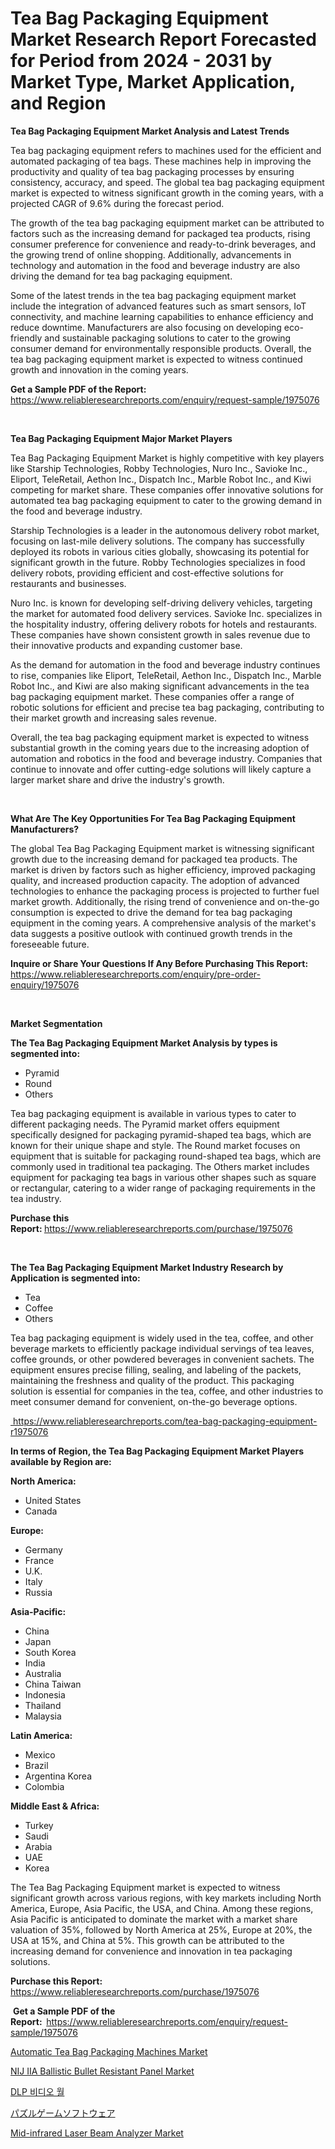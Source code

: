 <p><h1>Tea Bag Packaging Equipment Market Research Report Forecasted for Period from 2024 -  2031 by Market Type, Market Application, and Region</h1></p><p><strong>Tea Bag Packaging Equipment Market Analysis and Latest Trends</strong></p>
<p><p>Tea bag packaging equipment refers to machines used for the efficient and automated packaging of tea bags. These machines help in improving the productivity and quality of tea bag packaging processes by ensuring consistency, accuracy, and speed. The global tea bag packaging equipment market is expected to witness significant growth in the coming years, with a projected CAGR of 9.6% during the forecast period.</p><p>The growth of the tea bag packaging equipment market can be attributed to factors such as the increasing demand for packaged tea products, rising consumer preference for convenience and ready-to-drink beverages, and the growing trend of online shopping. Additionally, advancements in technology and automation in the food and beverage industry are also driving the demand for tea bag packaging equipment.</p><p>Some of the latest trends in the tea bag packaging equipment market include the integration of advanced features such as smart sensors, IoT connectivity, and machine learning capabilities to enhance efficiency and reduce downtime. Manufacturers are also focusing on developing eco-friendly and sustainable packaging solutions to cater to the growing consumer demand for environmentally responsible products. Overall, the tea bag packaging equipment market is expected to witness continued growth and innovation in the coming years.</p></p>
<p><strong>Get a Sample PDF of the Report:&nbsp;</strong> <a href="https://www.reliableresearchreports.com/enquiry/request-sample/1975076">https://www.reliableresearchreports.com/enquiry/request-sample/1975076</a></p>
<p>&nbsp;</p>
<p><strong>Tea Bag Packaging Equipment Major Market Players</strong></p>
<p><p>Tea Bag Packaging Equipment Market is highly competitive with key players like Starship Technologies, Robby Technologies, Nuro Inc., Savioke Inc., Eliport, TeleRetail, Aethon Inc., Dispatch Inc., Marble Robot Inc., and Kiwi competing for market share. These companies offer innovative solutions for automated tea bag packaging equipment to cater to the growing demand in the food and beverage industry.</p><p>Starship Technologies is a leader in the autonomous delivery robot market, focusing on last-mile delivery solutions. The company has successfully deployed its robots in various cities globally, showcasing its potential for significant growth in the future. Robby Technologies specializes in food delivery robots, providing efficient and cost-effective solutions for restaurants and businesses.</p><p>Nuro Inc. is known for developing self-driving delivery vehicles, targeting the market for automated food delivery services. Savioke Inc. specializes in the hospitality industry, offering delivery robots for hotels and restaurants. These companies have shown consistent growth in sales revenue due to their innovative products and expanding customer base.</p><p>As the demand for automation in the food and beverage industry continues to rise, companies like Eliport, TeleRetail, Aethon Inc., Dispatch Inc., Marble Robot Inc., and Kiwi are also making significant advancements in the tea bag packaging equipment market. These companies offer a range of robotic solutions for efficient and precise tea bag packaging, contributing to their market growth and increasing sales revenue.</p><p>Overall, the tea bag packaging equipment market is expected to witness substantial growth in the coming years due to the increasing adoption of automation and robotics in the food and beverage industry. Companies that continue to innovate and offer cutting-edge solutions will likely capture a larger market share and drive the industry's growth.</p></p>
<p>&nbsp;</p>
<p><strong>What Are The Key Opportunities For Tea Bag Packaging Equipment Manufacturers?</strong></p>
<p><p>The global Tea Bag Packaging Equipment market is witnessing significant growth due to the increasing demand for packaged tea products. The market is driven by factors such as higher efficiency, improved packaging quality, and increased production capacity. The adoption of advanced technologies to enhance the packaging process is projected to further fuel market growth. Additionally, the rising trend of convenience and on-the-go consumption is expected to drive the demand for tea bag packaging equipment in the coming years. A comprehensive analysis of the market's data suggests a positive outlook with continued growth trends in the foreseeable future.</p></p>
<p><strong>Inquire or Share Your Questions If Any Before Purchasing This Report:</strong> <a href="https://www.reliableresearchreports.com/enquiry/pre-order-enquiry/1975076">https://www.reliableresearchreports.com/enquiry/pre-order-enquiry/1975076</a></p>
<p>&nbsp;</p>
<p><strong>Market Segmentation</strong></p>
<p><strong>The Tea Bag Packaging Equipment Market Analysis by types is segmented into:</strong></p>
<p><ul><li>Pyramid</li><li>Round</li><li>Others</li></ul></p>
<p><p>Tea bag packaging equipment is available in various types to cater to different packaging needs. The Pyramid market offers equipment specifically designed for packaging pyramid-shaped tea bags, which are known for their unique shape and style. The Round market focuses on equipment that is suitable for packaging round-shaped tea bags, which are commonly used in traditional tea packaging. The Others market includes equipment for packaging tea bags in various other shapes such as square or rectangular, catering to a wider range of packaging requirements in the tea industry.</p></p>
<p><strong>Purchase this Report:&nbsp;</strong><a href="https://www.reliableresearchreports.com/purchase/1975076">https://www.reliableresearchreports.com/purchase/1975076</a></p>
<p>&nbsp;</p>
<p><strong>The Tea Bag Packaging Equipment Market Industry Research by Application is segmented into:</strong></p>
<p><ul><li>Tea</li><li>Coffee</li><li>Others</li></ul></p>
<p><p>Tea bag packaging equipment is widely used in the tea, coffee, and other beverage markets to efficiently package individual servings of tea leaves, coffee grounds, or other powdered beverages in convenient sachets. The equipment ensures precise filling, sealing, and labeling of the packets, maintaining the freshness and quality of the product. This packaging solution is essential for companies in the tea, coffee, and other industries to meet consumer demand for convenient, on-the-go beverage options.</p></p>
<p><a href="https://www.reliableresearchreports.com/tea-bag-packaging-equipment-r1975076">&nbsp;https://www.reliableresearchreports.com/tea-bag-packaging-equipment-r1975076</a></p>
<p><strong>In terms of Region, the Tea Bag Packaging Equipment Market Players available by Region are:</strong></p>
<p>
    <p> <strong> North America: </strong>
        <ul>
            <li>United States</li>
            <li>Canada</li>
        </ul>
        </p> 
    <p> <strong> Europe: </strong>
        <ul>
            <li>Germany</li>
            <li>France</li>
            <li>U.K.</li>
            <li>Italy</li>
            <li>Russia</li>
        </ul>
        </p> 
    <p> <strong> Asia-Pacific: </strong>
        <ul>
            <li>China</li>
            <li>Japan</li>
            <li>South Korea</li>
            <li>India</li>
            <li>Australia</li>
            <li>China Taiwan</li>
            <li>Indonesia</li>
            <li>Thailand</li>
            <li>Malaysia</li>
        </ul>
        </p> 
    <p> <strong> Latin America: </strong>
        <ul>
            <li>Mexico</li>
            <li>Brazil</li>
            <li>Argentina Korea</li>
            <li>Colombia</li>
        </ul>
        </p> 
    <p> <strong> Middle East & Africa: </strong>
        <ul>
            <li>Turkey</li>
            <li>Saudi</li>
            <li>Arabia</li>
            <li>UAE</li>
            <li>Korea</li>
        </ul>
    </p>
    </p>
<p><p>The Tea Bag Packaging Equipment market is expected to witness significant growth across various regions, with key markets including North America, Europe, Asia Pacific, the USA, and China. Among these regions, Asia Pacific is anticipated to dominate the market with a market share valuation of 35%, followed by North America at 25%, Europe at 20%, the USA at 15%, and China at 5%. This growth can be attributed to the increasing demand for convenience and innovation in tea packaging solutions.</p></p>
<p><strong>Purchase this Report: </strong><a href="https://www.reliableresearchreports.com/purchase/1975076">https://www.reliableresearchreports.com/purchase/1975076</a></p>
<p>&nbsp;<strong>Get a Sample PDF of the Report:&nbsp;&nbsp;</strong><a href="https://www.reliableresearchreports.com/enquiry/request-sample/1975076">https://www.reliableresearchreports.com/enquiry/request-sample/1975076</a></p>
<p><strong></strong></p>
<p><p><a href="https://github.com/changoleonlaverguenzanoexiste/Market-Research-Report-List-3/blob/main/automatic-tea-bag-packaging-machines-market.md">Automatic Tea Bag Packaging Machines Market</a></p><p><a href="https://issuu.com/reportprime-2/docs/nij-iia-ballistic-bullet-resistant-panel-market-si">NIJ IIA Ballistic Bullet Resistant Panel Market</a></p><p><a href="https://github.com/PhilToryphy7876567/Market-Research-Report-List-1/blob/main/256571141119.md">DLP 비디오 월</a></p><p><a href="https://medium.com/@jaremington56/2024%E5%B9%B4%E3%81%8B%E3%82%892031%E5%B9%B4%E3%81%BE%E3%81%A7%E3%81%AE%E6%9C%9F%E9%96%93%E3%81%AB%E4%BA%88%E6%B8%AC%E3%81%95%E3%82%8C%E3%82%8B%E3%83%91%E3%82%BA%E3%83%AB%E3%82%B2%E3%83%BC%E3%83%A0%E3%82%BD%E3%83%95%E3%83%88%E3%82%A6%E3%82%A7%E3%82%A2%E5%B8%82%E5%A0%B4%E3%81%AE%E5%88%86%E6%9E%90%E3%81%A8%E8%A6%8F%E6%A8%A1-1b29b3df22d2">パズルゲームソフトウェア</a></p><p><a href="https://www.linkedin.com/pulse/decoding-mid-infrared-laser-beam-analyzer-market-metrics-xyjge?trackingId=V604H8TeRgrY9U5w3Jo8xw%3D%3D">Mid-infrared Laser Beam Analyzer Market</a></p></p>